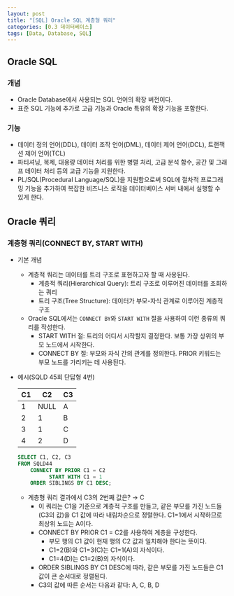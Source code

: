 ```yaml
---
layout: post
title: "[SQL] Oracle SQL 계층형 쿼리"
categories: [0.3 데이터베이스]
tags: [Data, Database, SQL]
---
```


## Oracle SQL

### 개념

- Oracle Database에서 사용되는 SQL 언어의 확장 버전이다.
- 표준 SQL 기능에 추가로 고급 기능과 Oracle 특유의 확장 기능을 포함한다.

### 기능

- 데이터 정의 언어(DDL), 데이터 조작 언어(DML), 데이터 제어 언어(DCL), 트랜잭션 제어 언어(TCL)
- 파티셔닝, 복제, 대용량 데이터 처리를 위한 병렬 처리, 고급 분석 함수, 공간 및 그래프 데이터 처리 등의 고급 기능을 지원한다.
- PL/SQL(Procedural Language/SQL)을 지원함으로써 SQL에 절차적 프로그래밍 기능을 추가하여 복잡한 비즈니스 로직을 데이터베이스 서버 내에서 실행할 수 있게 한다.

## Oracle 쿼리

### 계층형 쿼리(CONNECT BY, START WITH)

- 기본 개념

  - 계층적 쿼리는 데이터를 트리 구조로 표현하고자 할 때 사용된다.
    - 계층적 쿼리(Hierarchical Query): 트리 구조로 이루어진 데이터를 조회하는 쿼리
    - 트리 구조(Tree Structure): 데이터가 부모-자식 관계로 이루어진 계층적 구조
  - Oracle SQL에서는 `CONNECT BY`와 `START WITH` 절을 사용하여 이런 종류의 쿼리를 작성한다.
    - START WITH 절: 트리의 어디서 시작할지 결정한다. 보통 가장 상위의 부모 노드에서 시작한다.
    - CONNECT BY 절: 부모와 자식 간의 관계를 정의한다. PRIOR 키워드는 부모 노드를 가리키는 데 사용된다.

- 예시(SQLD 45회 단답형 4번)

  | C1  | C2   | C3  |
  | --- | ---- | --- |
  | 1   | NULL | A   |
  | 2   | 1    | B   |
  | 3   | 1    | C   |
  | 4   | 2    | D   |

  ```sql
  SELECT C1, C2, C3
  FROM SQLD44
      CONNECT BY PRIOR C1 = C2
            START WITH C1 = 1
      ORDER SIBLINGS BY C1 DESC;
  ```

  - 계층형 쿼리 결과에서 C3의 2번째 값은? → C
    - 이 쿼리는 C1을 기준으로 계층적 구조를 만들고, 같은 부모를 가진 노드들(C3의 값)을 C1 값에 따라 내림차순으로 정렬한다. C1=1에서 시작하므로 최상위 노드는 A이다.
    - CONNECT BY PRIOR C1 = C2를 사용하여 계층을 구성한다.
      - 부모 행의 C1 값이 현재 행의 C2 값과 일치해야 한다는 뜻이다.
      - C1=2(B)와 C1=3(C)는 C1=1(A)의 자식이다.
      - C1=4(D)는 C1=2(B)의 자식이다.
    - ORDER SIBLINGS BY C1 DESC에 따라, 같은 부모를 가진 노드들은 C1 값이 큰 순서대로 정렬된다.
    - C3의 값에 따른 순서는 다음과 같다: A, C, B, D

